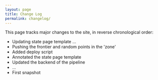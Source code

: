 ```yaml
---
layout: page
title: Change Log
permalink: changelog/
---
```


This page tracks major changes to the site, in reverse chronological order:

- Updating state page template ...
- Pushing the frontier and random points in the 'zone'
- Added deploy script
- Annotated the state page template
- Updated the backend of the pipeline
- ...
- First snapshot